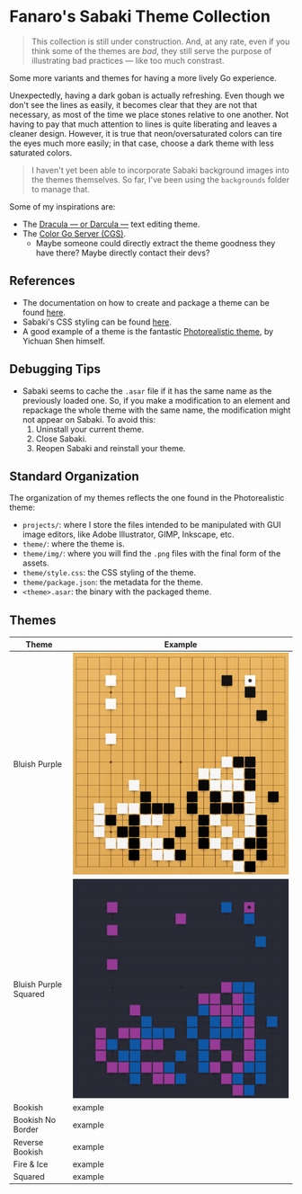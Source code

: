 # Fanaro's Sabaki Theme Collection

> This collection is still under construction. And, at any rate, even if you think some of the themes are *bad*, they still serve the purpose of illustrating bad practices &mdash; like too much constrast.

Some more variants and themes for having a more lively Go experience.

Unexpectedly, having a dark goban is actually refreshing. Even though we don't see the lines as easily, it becomes clear that they are not that necessary, as most of the time we place stones relative to one another. Not having to pay that much attention to lines is quite liberating and leaves a cleaner design. However, it is true that neon/oversaturated colors can tire the eyes much more easily; in that case, choose a dark theme with less saturated colors.

> I haven't yet been able to incorporate Sabaki background images into the themes themselves. So far, I've been using the `backgrounds` folder to manage that.

Some of my inspirations are:

- The [Dracula &mdash; or Darcula &mdash;](https://draculatheme.com/) text editing theme.
- The [Color Go Server (CGS)](https://colorgoserver.com/).
    - Maybe someone could directly extract the theme goodness they have there? Maybe directly contact their devs?

## References

- The documentation on how to create and package a theme can be found [here](https://github.com/SabakiHQ/Sabaki/blob/master/docs/guides/create-themes.md).
- Sabaki's CSS styling can be found [here](https://github.com/SabakiHQ/Shudan/tree/master/docs#styling).
- A good example of a theme is the fantastic [Photorealistic theme](https://github.com/SabakiHQ/theme-photorealistic), by Yichuan Shen himself.

## Debugging Tips

- Sabaki seems to cache the `.asar` file if it has the same name as the previously loaded one. So, if you make a modification to an element and repackage the whole theme with the same name, the modification might not appear on Sabaki. To avoid this:
    1. Uninstall your current theme.
    1. Close Sabaki.
    1. Reopen Sabaki and reinstall your theme.

## Standard Organization

The organization of my themes reflects the one found in the Photorealistic theme:

- `projects/`: where I store the files intended to be manipulated with GUI image editors, like Adobe Illustrator, GIMP, Inkscape, etc.
- `theme/`: where the theme is.
- `theme/img/`: where you will find the `.png` files with the final form of the assets.
- `theme/style.css`: the CSS styling of the theme.
- `theme/package.json`: the metadata for the theme.
- `<theme>.asar`: the binary with the packaged theme.

## Themes

| Theme                 | Example |
| --------------------- | ------- |
| Bluish Purple         | ![bluish-purple](screenshots/squared.png) |
| Bluish Purple Squared | ![bluish-purple-squared](screenshots/bluish_purple_squared.png) |
| Bookish               | example |
| Bookish No Border     | example |
| Reverse Bookish       | example |
| Fire & Ice            | example |
| Squared               | example |
